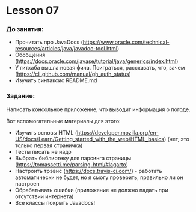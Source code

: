 # Lesson 07

### До занятия:

- Прочитать про JavaDocs (https://www.oracle.com/technical-resources/articles/java/javadoc-tool.html)
- Обобщения (https://docs.oracle.com/javase/tutorial/java/generics/index.html)
- У гитхаба вышла новая фича. Поиграться, рассказать, что, зачем (https://cli.github.com/manual/gh_auth_status)
- Изучить синтаксис README.md

### Задание:

Написать консольное приложение, что выводит информация о погоде.

Вот вспомогательные материалы для этого:

- Изучить основы HTML (https://developer.mozilla.org/en-US/docs/Learn/Getting_started_with_the_web/HTML_basics) (нет, это только первая страничка)
- Тесты писать не надо
- Выбрать библиотеку для парсинга страницы (https://tomassetti.me/parsing-html/#lagarto)
- Настроить трэвис (https://docs.travis-ci.com/) -
 работать автоматически не будет, но я смогу проверить,
  правильно ли он настроен
- Обрабатывать ошибки (приложение не должно падать при отсутствии интернета)
- Все классы покрыть Javadocs!
  
 
